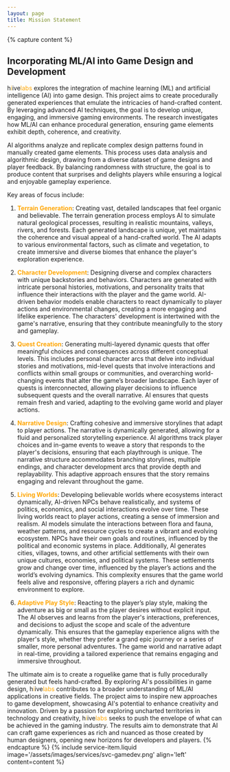 ```yaml
---
layout: page
title: Mission Statement
---
```


{% capture content %}
## Incorporating ML/AI into Game Design and Development

h<span style="color:#ffA707">i</span>ive<span style="color:#ffA707">labs</span> 
explores the integration of machine learning (ML) and artificial intelligence 
(AI) into game design. This project aims to create procedurally generated 
experiences that emulate the intricacies of hand-crafted content. 
By leveraging advanced AI techniques, the goal is to develop unique, engaging, 
and immersive gaming environments. The research investigates how ML/AI can 
enhance procedural generation, ensuring game elements exhibit depth, coherence, 
and creativity.

AI algorithms analyze and replicate complex design patterns found in manually 
created game elements. This process uses data analysis and algorithmic design, 
drawing from a diverse dataset of game designs and player feedback. 
By balancing randomness with structure, the goal is to produce content 
that surprises and delights players while ensuring a logical and enjoyable 
gameplay experience.

Key areas of focus include:

1. **<span style="color:#ffA707">Terrain Generation</span>**: Creating vast, detailed landscapes that feel organic and believable. The terrain generation process employs AI to simulate natural geological processes, resulting in realistic mountains, valleys, rivers, and forests. Each generated landscape is unique, yet maintains the coherence and visual appeal of a hand-crafted world. The AI adapts to various environmental factors, such as climate and vegetation, to create immersive and diverse biomes that enhance the player's exploration experience.

2. **<span style="color:#ffA707">Character Development</span>**: Designing diverse and complex characters with unique backstories and behaviors. Characters are generated with intricate personal histories, motivations, and personality traits that influence their interactions with the player and the game world. AI-driven behavior models enable characters to react dynamically to player actions and environmental changes, creating a more engaging and lifelike experience. The characters' development is intertwined with the game's narrative, ensuring that they contribute meaningfully to the story and gameplay.

3. **<span style="color:#ffA707">Quest Creation</span>**: Generating multi-layered dynamic quests that offer meaningful choices and consequences across different conceptual levels. This includes personal character arcs that delve into individual stories and motivations, mid-level quests that involve interactions and conflicts within small groups or communities, and overarching world-changing events that alter the game’s broader landscape. Each layer of quests is interconnected, allowing player decisions to influence subsequent quests and the overall narrative. AI ensures that quests remain fresh and varied, adapting to the evolving game world and player actions.

4. **<span style="color:#ffA707">Narrative Design</span>**: Crafting cohesive and immersive storylines that adapt to player actions. The narrative is dynamically generated, allowing for a fluid and personalized storytelling experience. AI algorithms track player choices and in-game events to weave a story that responds to the player's decisions, ensuring that each playthrough is unique. The narrative structure accommodates branching storylines, multiple endings, and character development arcs that provide depth and replayability. This adaptive approach ensures that the story remains engaging and relevant throughout the game.

5. **<span style="color:#ffA707">Living Worlds</span>**: Developing believable worlds where ecosystems interact dynamically, AI-driven NPCs behave realistically, and systems of politics, economics, and social interactions evolve over time. These living worlds react to player actions, creating a sense of immersion and realism. AI models simulate the interactions between flora and fauna, weather patterns, and resource cycles to create a vibrant and evolving ecosystem. NPCs have their own goals and routines, influenced by the political and economic systems in place. Additionally, AI generates cities, villages, towns, and other artificial settlements with their own unique cultures, economies, and political systems. These settlements grow and change over time, influenced by the player’s actions and the world’s evolving dynamics. This complexity ensures that the game world feels alive and responsive, offering players a rich and dynamic environment to explore.

6. **<span style="color:#ffA707">Adaptive Play Style</span>**: Reacting to the player’s play style, making the adventure as big or small as the player desires without explicit input. The AI observes and learns from the player's interactions, preferences, and decisions to adjust the scope and scale of the adventure dynamically. This ensures that the gameplay experience aligns with the player's style, whether they prefer a grand epic journey or a series of smaller, more personal adventures. The game world and narrative adapt in real-time, providing a tailored experience that remains engaging and immersive throughout.

The ultimate aim is to create a roguelike game that is fully procedurally generated but feels hand-crafted. By exploring AI's possibilities in game design, h<span style="color:#ffA707">i</span>ive<span style="color:#ffA707">labs</span> contributes to a broader understanding of ML/AI applications in creative fields. The project aims to inspire new approaches to game development, showcasing AI's potential to enhance creativity and innovation. Driven by a passion for exploring uncharted territories in technology and creativity, h<span style="color:#ffA707">i</span>ive<span style="color:#ffA707">labs</span> seeks to push the envelope of what can be achieved in the gaming industry. The results aim to demonstrate that AI can craft game experiences as rich and nuanced as those created by human designers, opening new horizons for developers and players.
{% endcapture %}
{% include service-item.liquid image='/assets/images/services/svc-gamedev.png' align='left' content=content %}

